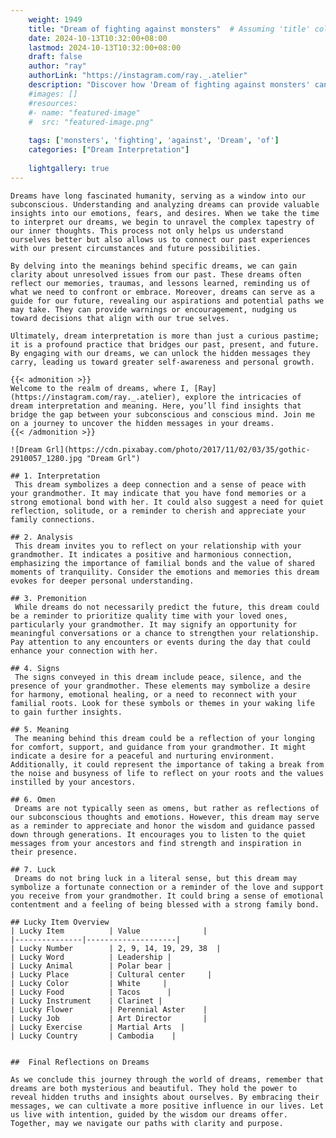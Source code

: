 ```yaml
---
    weight: 1949
    title: "Dream of fighting against monsters"  # Assuming 'title' column exists
    date: 2024-10-13T10:32:00+08:00
    lastmod: 2024-10-13T10:32:00+08:00
    draft: false
    author: "ray"
    authorLink: "https://instagram.com/ray._.atelier"
    description: "Discover how 'Dream of fighting against monsters' can interpret your future and uncover its significant meanings in your life."
    #images: []
    #resources:
    #- name: "featured-image"
    #  src: "featured-image.png"
    
    tags: ['monsters', 'fighting', 'against', 'Dream', 'of']
    categories: ["Dream Interpretation"]
    
    lightgallery: true
---
```

    
    Dreams have long fascinated humanity, serving as a window into our subconscious. Understanding and analyzing dreams can provide valuable insights into our emotions, fears, and desires. When we take the time to interpret our dreams, we begin to unravel the complex tapestry of our inner thoughts. This process not only helps us understand ourselves better but also allows us to connect our past experiences with our present circumstances and future possibilities.
    
    By delving into the meanings behind specific dreams, we can gain clarity about unresolved issues from our past. These dreams often reflect our memories, traumas, and lessons learned, reminding us of what we need to confront or embrace. Moreover, dreams can serve as a guide for our future, revealing our aspirations and potential paths we may take. They can provide warnings or encouragement, nudging us toward decisions that align with our true selves.
    
    Ultimately, dream interpretation is more than just a curious pastime; it is a profound practice that bridges our past, present, and future. By engaging with our dreams, we can unlock the hidden messages they carry, leading us toward greater self-awareness and personal growth.
    
    {{< admonition >}}
    Welcome to the realm of dreams, where I, [Ray](https://instagram.com/ray._.atelier), explore the intricacies of dream interpretation and meaning. Here, you’ll find insights that bridge the gap between your subconscious and conscious mind. Join me on a journey to uncover the hidden messages in your dreams.
    {{< /admonition >}}
    
    ![Dream Grl](https://cdn.pixabay.com/photo/2017/11/02/03/35/gothic-2910057_1280.jpg "Dream Grl")
    
    ## 1. Interpretation
     This dream symbolizes a deep connection and a sense of peace with your grandmother. It may indicate that you have fond memories or a strong emotional bond with her. It could also suggest a need for quiet reflection, solitude, or a reminder to cherish and appreciate your family connections.
    
    ## 2. Analysis
     This dream invites you to reflect on your relationship with your grandmother. It indicates a positive and harmonious connection, emphasizing the importance of familial bonds and the value of shared moments of tranquility. Consider the emotions and memories this dream evokes for deeper personal understanding.
    
    ## 3. Premonition
     While dreams do not necessarily predict the future, this dream could be a reminder to prioritize quality time with your loved ones, particularly your grandmother. It may signify an opportunity for meaningful conversations or a chance to strengthen your relationship. Pay attention to any encounters or events during the day that could enhance your connection with her.
    
    ## 4. Signs
     The signs conveyed in this dream include peace, silence, and the presence of your grandmother. These elements may symbolize a desire for harmony, emotional healing, or a need to reconnect with your familial roots. Look for these symbols or themes in your waking life to gain further insights.
    
    ## 5. Meaning
     The meaning behind this dream could be a reflection of your longing for comfort, support, and guidance from your grandmother. It might indicate a desire for a peaceful and nurturing environment. Additionally, it could represent the importance of taking a break from the noise and busyness of life to reflect on your roots and the values instilled by your ancestors.
    
    ## 6. Omen
     Dreams are not typically seen as omens, but rather as reflections of our subconscious thoughts and emotions. However, this dream may serve as a reminder to appreciate and honor the wisdom and guidance passed down through generations. It encourages you to listen to the quiet messages from your ancestors and find strength and inspiration in their presence.
    
    ## 7. Luck
     Dreams do not bring luck in a literal sense, but this dream may symbolize a fortunate connection or a reminder of the love and support you receive from your grandmother. It could bring a sense of emotional contentment and a feeling of being blessed with a strong family bond.
    
    ## Lucky Item Overview
    | Lucky Item          | Value              |
    |---------------|--------------------|
    | Lucky Number        | 2, 9, 14, 19, 29, 38  |
    | Lucky Word          | Leadership |
    | Lucky Animal        | Polar bear |
    | Lucky Place         | Cultural center     |
    | Lucky Color         | White     |
    | Lucky Food          | Tacos      |
    | Lucky Instrument    | Clarinet |
    | Lucky Flower        | Perennial Aster    |
    | Lucky Job           | Art Director       |
    | Lucky Exercise      | Martial Arts  |
    | Lucky Country       | Cambodia    |
    
    
    ##  Final Reflections on Dreams
    
    As we conclude this journey through the world of dreams, remember that dreams are both mysterious and beautiful. They hold the power to reveal hidden truths and insights about ourselves. By embracing their messages, we can cultivate a more positive influence in our lives. Let us live with intention, guided by the wisdom our dreams offer. Together, may we navigate our paths with clarity and purpose.
    